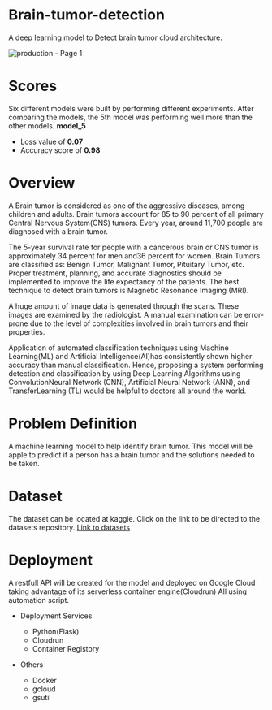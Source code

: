 # Brain-tumor-detection
A deep learning model to Detect brain tumor cloud architecture.

![production - Page 1](https://user-images.githubusercontent.com/74520811/137378929-fb5307ea-4200-4065-a564-8eb046e4118c.png)

# Scores
Six different models were built by performing different experiments. After comparing the models, the 5th model was performing well more than the other models.
**model_5**
* Loss value of **0.07**
* Accuracy score of **0.98**

# Overview
A Brain tumor is considered as one of the aggressive diseases, among children and adults. Brain tumors account for 85 to 90 percent of all primary Central Nervous System(CNS) tumors. Every year, around 11,700 people are diagnosed with a brain tumor.


The 5-year survival rate for people with a cancerous brain or CNS tumor is approximately 34 percent for men and36 percent for women. Brain Tumors are classified as: Benign Tumor, Malignant Tumor, Pituitary Tumor, etc. Proper treatment, planning, and accurate diagnostics should be implemented to improve the life expectancy of the patients. The best technique to detect brain tumors is Magnetic Resonance Imaging (MRI).

A huge amount of image data is generated through the scans. These images are examined by the radiologist. A manual examination can be error-prone due to the level of complexities involved in brain tumors and their properties.

Application of automated classification techniques using Machine Learning(ML) and Artificial Intelligence(AI)has consistently shown higher accuracy than manual classification. Hence, proposing a system performing detection and classification by using Deep Learning Algorithms using ConvolutionNeural Network (CNN), Artificial Neural Network (ANN), and TransferLearning (TL) would be helpful to doctors all around the world.


# Problem Definition
A machine learning model to help identify brain tumor. This model will be apple to predict if a person has a brain tumor and the solutions needed to be taken.

# Dataset
The dataset can be located at kaggle. Click on the link to be directed to the datasets repository. [Link to datasets](https://www.kaggle.com/ahmedhamada0/brain-tumor-detection)

# Deployment
A restfull API will be created for the model and deployed on Google Cloud taking advantage of its serverless container engine(Cloudrun) All using automation script.

* Deployment Services
  * Python(Flask)
  * Cloudrun
  * Container Registory

* Others
  * Docker
  * gcloud
  * gsutil
